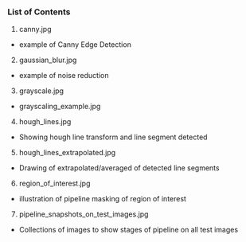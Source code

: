 ### List of Contents
1. canny.jpg
- example of Canny Edge Detection

2. gaussian_blur.jpg
- example of noise reduction

3. grayscale.jpg
- grayscaling_example.jpg

4. hough_lines.jpg
- Showing hough line transform and line segment detected

5. hough_lines_extrapolated.jpg
- Drawing of extrapolated/averaged of detected line segments

6. region_of_interest.jpg
- illustration of pipeline masking of region of interest

7. pipeline_snapshots_on_test_images.jpg
- Collections of images to show stages of pipeline on all test images
